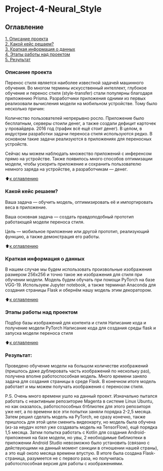 # Project-4-Neural_Style

## Оглавление  
[1. Описание проекта](.README.md#Описание-проекта)  
[2. Какой кейс решаем?](.README.md#Задачи)    
[3. Краткая информация о данных](.README.md#Результат)   
[4. Этапы работы над проектом](.README.md#Результат)   
[5. Результат](.README.md#Результат)   


### Описание проекта    
Перенос стиля является наиболее известной задачей машинного обучения. Во многом термины искусственный интеллект, глубокое обучение и перенос стиля (style-transfer) стали популярны благодаря приложению Prisma. Разработчики приложения одними из первых реализовали вычисления модели на мобильном устройстве. Тому было несколько причин:

Количество пользователей непрерывно росло. 
Приложение было бесплатным, серверы стоили денег, а также создали дефицит карточек у провайдера.
2016 год (трафик всё ещё стоит денег).
В целом, в индустрии разработки задачи переноса стиля используются редко. В основном такие задачи реализуются в приложениях для переносных устройств.

Сейчас мы можем наблюдать множество приложений с инференсом прямо на устройстве. Также появилось много способов оптимизации модели, чтобы ускорить приложение и сохранить пользователю немного заряда на устройстве, а разработчикам — денег.

:arrow_up:[к оглавлению](_)


### Какой кейс решаем?  

Ваша задача — обучить модель, оптимизировать её и импортировать веса в приложение.

Ваша основная задача — создать правдоподобный прототип работающей модели переноса стиля.

Цель — мобильное приложение или другой прототип, реализующий функцию, а также демонстрация его работы.

:arrow_up:[к оглавлению](.README.md#Оглавление)


### Краткая информация о данных

В нашем случае мы будем использовать произвольные изображения размером 256х256 и точно такое же изображения для стиля
при обучении модели. Модель будем обучать при помощи PyTorch на базе VGG-19. Используем Jupyter notebook, а также 
терминал Anaconda для создания страницы Flask и обернём нашу модель этим декоратором.

:arrow_up:[к оглавлению](.README.md#Оглавление)


### Этапы работы над проектом

Подбор базы изображений для контента и стиля
Написание кода и получение модели PyTorch
Написание кода для создания среды flask и запуска модели переноса стиля



:arrow_up:[к оглавлению](.README.md#Оглавление)

### Результат:  

Проведено обучение модели на большом количестве изображений (пришлось даже дублировать часть изображений по нескольку раз), получена вполне работоспособная модель. Много времени заняло задача для создания страницы в среде Flask. В конечном итоге 
модель работает и мы можем получать изображения с переносом стиля.


P.S. Очень много времени ушло на данный проект. Изначально пытался работать с неактивным репозиторие Magenta в системе Linux
Ubuntu, но как оказалось, работоспособных бтблиотек для этого репозиторя уже нет, а по времени все эти попытки заняли 
порядка 2-2,5 месяца. Затем решил сделать модель на PyTorch, не сразу конечно, также пришлось для этой цели сменить видеокарту, но модель была обучена (из-за неудач хотел уже создавать модель на TensorFlow), ещё порядка 1,5 месяца. Заткм попытка работать с Kotlin для создания Android-приложения на базе модели, но увы, 2 необходимые библиотеки в приложении 
Android Studio невозможно было установить (связано с действующими на данный момент санкции в отношении нашей страны), а это 
ещё около месяца времени впустую. В итоге была создана Flask-страница, разумеется не с первого раза, но получилась 
работоспособная версия для работы с изображениями.
